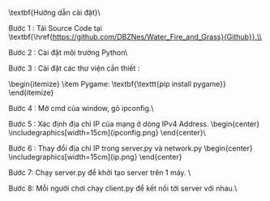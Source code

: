 \textbf{Hướng dẫn cài đặt}\\

Bước 1 : Tải Source Code tại \textbf{\href{https://github.com/DBZNes/Water_Fire_and_Grass}{Github}}.\\

Bước 2 : Cài đặt môi trường Python\\

Bước 3 : Cài đặt các thư viện cần thiết :

\begin{itemize}
    \item Pygame: \textbf{\texttt{pip install pygame}}
\end{itemize}

Bước 4 : Mở cmd của window, gõ ipconfig.\\

Bước 5 : Xác định địa chỉ IP của mạng ở dòng IPv4 Address.
\begin{center}
\includegraphics[width=15cm]{ipconfig.png}
\end{center}\\

Bước 6 : Thay đổi địa chỉ IP trong server.py và network.py
\begin{center}
\includegraphics[width=15cm]{ip.png}
\end{center}

Bước 7: Chạy server.py để khởi tạo server trên 1 máy. \\

Bước 8: Mỗi người chơi chạy client.py để kết nối tới server với nhau.\\
